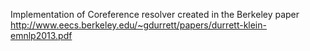 Implementation of Coreference resolver created in the Berkeley paper 
http://www.eecs.berkeley.edu/~gdurrett/papers/durrett-klein-emnlp2013.pdf
